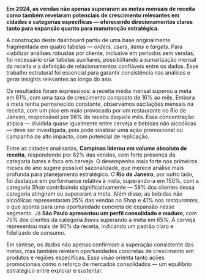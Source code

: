 **Em 2024, as vendas não apenas superaram as metas mensais de receita como também revelaram potenciais de crescimento relevantes em cidades e categorias específicas — oferecendo direcionamentos claros tanto para expansão quanto para manutenção estratégica.**

A construção deste dashboard partiu de uma base originalmente fragmentada em quatro tabelas — *orders*, *users*, *items* e *targets*. Para viabilizar análises robustas por cliente, inclusive em períodos sem vendas, foi necessário criar tabelas auxiliares, possibilitando a sumarização mensal da receita e a definição de relacionamentos confiáveis entre os dados. Esse trabalho estrutural foi essencial para garantir consistência nas análises e gerar insights relevantes ao longo do ano.

Os resultados foram expressivos: a receita média mensal superou a meta em 61%, com uma taxa de crescimento composto de 16% ao mês. Embora a meta tenha permanecido constante, observamos oscilações mensais na receita, com um pico em maio provocado por um restaurante no Rio de Janeiro, responsável por 96% da receita daquele mês. Essa concentração atípica — dividida quase igualmente entre cerveja e bebidas não alcoólicas — deve ser investigada, pois pode sinalizar uma ação promocional ou campanha de alto impacto, com potencial de replicação.

Entre as cidades analisadas, **Campinas liderou em volume absoluto de receita**, respondendo por 62% das vendas, com forte presença da categoria *bares* e foco em cerveja. O desempenho mais forte nos primeiros meses do ano sugere possível sazonalidade, que merece análise mais profunda para planejamento estratégico. O **Rio de Janeiro**, por outro lado, foi destaque em performance relativa à meta, superando-a em 150%, com a categoria *Shop* contribuindo significativamente — 58% dos clientes dessa categoria atingiram ou superaram a meta. Além disso, as bebidas não alcoólicas representaram 25% das vendas no *Shop* e 41% nos *restaurantes*, o que aponta para uma oportunidade concreta de expansão nesse segmento. Já **São Paulo apresentou um perfil consolidado e maduro**, com 75% dos clientes da categoria *bares* superando a meta em 65%. A cerveja representou mais de 90% da receita, indicando um padrão claro e fidelizado de consumo.

Em síntese, os dados não apenas confirmam a superação consistente das metas, mas também revelam oportunidades concretas de crescimento em produtos e regiões específicas. Essa visão orienta tanto ações promocionais como o reforço de mercados consolidados — um equilíbrio estratégico entre explorar e sustentar.
